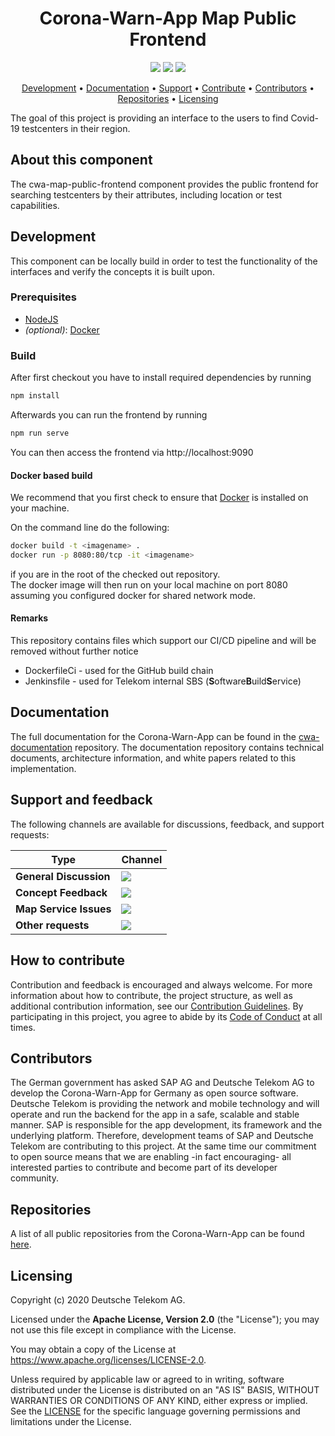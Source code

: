 <h1 align="center">
    Corona-Warn-App Map Public Frontend
</h1>

<p align="center">
    <a href="https://github.com/corona-warn-app/cwa-map-public-frontend/commits/" title="Last Commit"><img src="https://img.shields.io/github/last-commit/corona-warn-app/cwa-map-public-frontend?style=flat"></a>
    <a href="https://github.com/corona-warn-app/cwa-map-public-frontend/issues" title="Open Issues"><img src="https://img.shields.io/github/issues/corona-warn-app/cwa-map-public-frontend?style=flat"></a>
    <a href="https://github.com/corona-warn-app/cwa-map-public-frontend/blob/master/LICENSE" title="License"><img src="https://img.shields.io/badge/License-Apache%202.0-green.svg?style=flat"></a>
</p>

<p align="center">
  <a href="#development">Development</a> •
  <a href="#documentation">Documentation</a> •
  <a href="#support-and-feedback">Support</a> •
  <a href="#how-to-contribute">Contribute</a> •
  <a href="#contributors">Contributors</a> •
  <a href="#repositories">Repositories</a> •
  <a href="#licensing">Licensing</a>
</p>

The goal of this project is providing an interface to the users to find Covid-19 testcenters in their region.

## About this component

The cwa-map-public-frontend component provides the public frontend for searching testcenters by their attributes, including location or test capabilities.

## Development
This component can be locally build in order to test the functionality of the interfaces and verify the concepts it is built upon.

### Prerequisites
- [NodeJS](https://nodejs.org)
- *(optional)*: [Docker](https://www.docker.com)

### Build
After first checkout you have to install required dependencies by running
```bash
npm install
```

Afterwards you can run the frontend by running
```bash
npm run serve
```

You can then access the frontend via http://localhost:9090

#### Docker based build
We recommend that you first check to ensure that [Docker](https://www.docker.com) is installed on your machine.

On the command line do the following:
```bash
docker build -t <imagename> .
docker run -p 8080:80/tcp -it <imagename>
```

if you are in the root of the checked out repository.  
The docker image will then run on your local machine on port 8080 assuming you configured docker for shared network mode.

#### Remarks
This repository contains files which support our CI/CD pipeline and will be removed without further notice
- DockerfileCi - used for the GitHub build chain
- Jenkinsfile - used for Telekom internal SBS (**S**oftware**B**uild**S**ervice)

## Documentation
The full documentation for the Corona-Warn-App can be found in the [cwa-documentation](https://github.com/corona-warn-app/cwa-documentation) repository. The documentation repository contains technical documents, architecture information, and white papers related to this implementation.

## Support and feedback
The following channels are available for discussions, feedback, and support requests:

| Type                     | Channel                                                |
| ------------------------ | ------------------------------------------------------ |
| **General Discussion**   | <a href="https://github.com/corona-warn-app/cwa-documentation/issues/new/choose" title="General Discussion"><img src="https://img.shields.io/github/issues/corona-warn-app/cwa-documentation/question.svg?style=flat-square"></a> </a>   |
| **Concept Feedback**    | <a href="https://github.com/corona-warn-app/cwa-documentation/issues/new/choose" title="Open Concept Feedback"><img src="https://img.shields.io/github/issues/corona-warn-app/cwa-documentation/architecture.svg?style=flat-square"></a>  |
| **Map Service Issues**    | <a href="https://github.com/corona-warn-app/cwa-map-public-frontend/issues" title="Open Issues"><img src="https://img.shields.io/github/issues/corona-warn-app/cwa-map-public-frontend?style=flat"></a>  |
| **Other requests**    | <a href="mailto:opensource@telekom.de" title="Email CWA Team"><img src="https://img.shields.io/badge/email-CWA%20team-green?logo=mail.ru&style=flat-square&logoColor=white"></a>   |

## How to contribute
Contribution and feedback is encouraged and always welcome. For more information about how to contribute, the project structure, as well as additional contribution information, see our [Contribution Guidelines](./CONTRIBUTING.md). By participating in this project, you agree to abide by its [Code of Conduct](./CODE_OF_CONDUCT.md) at all times.

## Contributors
The German government has asked SAP AG and Deutsche Telekom AG to develop the Corona-Warn-App for Germany as open source software. Deutsche Telekom is providing the network and mobile technology and will operate and run the backend for the app in a safe, scalable and stable manner. SAP is responsible for the app development, its framework and the underlying platform. Therefore, development teams of SAP and Deutsche Telekom are contributing to this project. At the same time our commitment to open source means that we are enabling -in fact encouraging- all interested parties to contribute and become part of its developer community.

## Repositories

A list of all public repositories from the Corona-Warn-App can be found [here](https://github.com/corona-warn-app/cwa-documentation/blob/master/README.md#repositories).

## Licensing
Copyright (c) 2020 Deutsche Telekom AG.

Licensed under the **Apache License, Version 2.0** (the "License"); you may not use this file except in compliance with the License.

You may obtain a copy of the License at https://www.apache.org/licenses/LICENSE-2.0.

Unless required by applicable law or agreed to in writing, software distributed under the License is distributed on an "AS IS" BASIS, WITHOUT WARRANTIES OR CONDITIONS OF ANY KIND, either express or implied. See the [LICENSE](./LICENSE) for the specific language governing permissions and limitations under the License.
